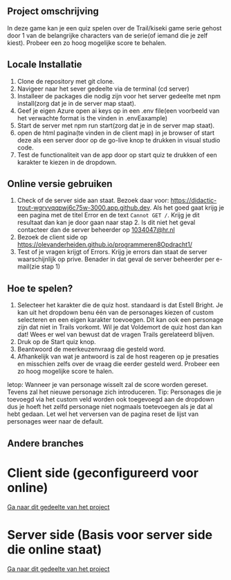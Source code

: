 ## Project omschrijving

In deze game kan je een quiz spelen over de Trail/kiseki game serie gehost door 1 van de belangrijke characters van de serie(of iemand die je zelf kiest). Probeer een zo hoog mogelijke score te behalen.

## Locale Installatie

1. Clone de repository met git clone.
2. Navigeer naar het sever gedeelte via de terminal (cd server)
3. Installeer de packages die nodig zijn voor het server gedeelte met npm install(zorg dat je in de server map staat).
4. Geef je eigen Azure open ai keys op in een .env file(een voorbeeld van het verwachte format is the vinden in .envEaxample)
5. Start de server met npm run start(zorg dat je in de server map staat).
6. open de html pagina(te vinden in de client map) in je browser of start deze als een server door op de go-live knop te drukken in visual studio code.
7. Test de functionaliteit van de app door op start quiz te drukken of een karakter te kiezen in de dropdown.

## Online versie gebruiken

1. Check of de server side aan staat. Bezoek daar voor: https://didactic-trout-wgrvvqqpwj6c75w-3000.app.github.dev. Als het goed gaat krijg je een pagina met de titel Error en de text `Cannot GET /`.
   Krijg je dit resultaat dan kan je door gaan naar stap 2.
   Is dit niet het geval contacteer dan de server beheerder op 1034047@hr.nl
2. Bezoek de client side op https://olevanderheiden.github.io/programmeren8Opdracht1/
3. Test of je vragen krijgt of Errors. Krijg je errors dan staat de server waarschijnlijk op prive. Benader in dat geval de server beheerder per e-mail(zie stap 1)

## Hoe te spelen?

1. Selecteer het karakter die de quiz host. standaard is dat Estell Bright. Je kan uit het dropdown benu één van de personages kiezen of custom selecteren en een eigen karakter toevoegen.
   Dit kan ook een personage zijn dat niet in Trails vorkomt. Wil je dat Voldemort de quiz host dan kan dat! Wees er wel van bewust dat de vragen Trails gerelateerd blijven.
2. Druk op de Start quiz knop.
3. Beantwoord de meerkeuzenvraag die gesteld word.
4. Afhankelijk van wat je antwoord is zal de host reageren op je presaties en misschien zelfs over de vraag die eerder gesteld werd.
   Probeer een zo hoog mogelijke score te halen.

letop: Wanneer je van personage wisselt zal de score worden gereset. Tevens zal het nieuwe personage zich introduceren.
Tip: Personages die je toevoegd via het custom veld worden ook toegevoegd aan de dropdown dus je hoeft het zelfd personage niet nogmaals toetevoegen als je dat al hebt gedaan.
Let wel het verversen van de pagina reset de lijst van personages weer naar de default.

## Andere branches

# Client side (geconfigureerd voor online)

[Ga naar dit gedeelte van het project](https://github.com/olevanderheiden/programmeren8Opdracht1/tree/clientSide)

# Server side (Basis voor server side die online staat)

[Ga naar dit gedeelte van het project](https://github.com/olevanderheiden/programmeren8Opdracht1/tree/serverSide)
